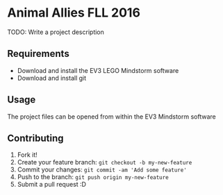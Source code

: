 # Animal Allies FLL 2016

TODO: Write a project description

## Requirements 
* Download and install the EV3 LEGO Mindstorm software
* Download and install git 


## Usage

The project files can be opened from within the EV3 Mindstorm software

## Contributing

1. Fork it!
2. Create your feature branch: `git checkout -b my-new-feature`
3. Commit your changes: `git commit -am 'Add some feature'`
4. Push to the branch: `git push origin my-new-feature`
5. Submit a pull request :D
